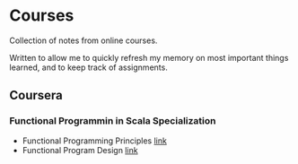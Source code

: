 # Courses
Collection of notes from online courses. 

Written to allow me to quickly refresh my memory on most important things learned, and to keep track of assignments.

## Coursera
### Functional Programmin in Scala Specialization
* Functional Programming Principles [link](https://github.com/langkilde/courses/tree/master/coursera/functional_programming_specialization/functional_programming_principles)
* Functional Program Design [link](https://github.com/langkilde/courses/tree/master/coursera/functional_programming_specialization/functional_program_design)
